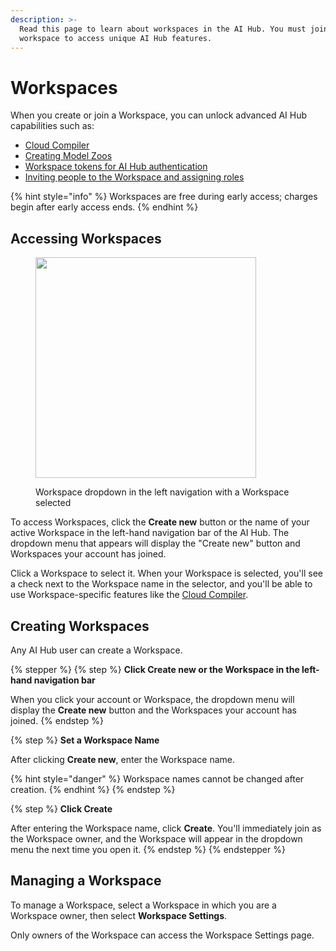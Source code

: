 ```yaml
---
description: >-
  Read this page to learn about workspaces in the AI Hub. You must join a
  workspace to access unique AI Hub features.
---
```


# Workspaces

When you create or join a Workspace, you can unlock advanced AI Hub capabilities such as:

* [Cloud Compiler](workspaces/cloud-compiler)
* [Creating Model Zoos](workspace-models#creating-a-model-zoo)
* [Workspace tokens for AI Hub authentication](workspaces/workspace-tokens)
* [Inviting people to the Workspace and assigning roles](workspaces/workspace-settings)

{% hint style="info" %}
Workspaces are free during early access; charges begin after early access ends.
{% endhint %}

## Accessing Workspaces

<figure><img src="https://951436927-files.gitbook.io/~/files/v0/b/gitbook-x-prod.appspot.com/o/spaces%2FKrw9MoaNbGYR2wt03kN0%2Fuploads%2Fgit-blob-dd0f3627c336c71d8e68e999dfccdedf6ccaa333%2Fworkspace-dropdown-in-the-left-navigation-with-a-workspace-selected.png?alt=media" alt="" width="353"><figcaption><p>Workspace dropdown in the left navigation with a Workspace selected</p></figcaption></figure>

To access Workspaces, click the **Create new** button or the name of your active Workspace in the left-hand navigation bar of the AI Hub. The dropdown menu that appears will display the "Create new" button and Workspaces your account has joined.

Click a Workspace to select it. When your Workspace is selected, you'll see a check next to the Workspace name in the selector, and you'll be able to use Workspace-specific features like the [Cloud Compiler](workspaces/cloud-compiler).

## Creating Workspaces

Any AI Hub user can create a Workspace.

{% stepper %}
{% step %}
**Click Create new or the Workspace in the left-hand navigation bar**

When you click your account or Workspace, the dropdown menu will display the **Create new** button and the Workspaces your account has joined.
{% endstep %}

{% step %}
**Set a Workspace Name**

After clicking **Create new**, enter the Workspace name.

{% hint style="danger" %}
Workspace names cannot be changed after creation.
{% endhint %}
{% endstep %}

{% step %}
**Click Create**

After entering the Workspace name, click **Create**. You'll immediately join as the Workspace owner, and the Workspace will appear in the dropdown menu the next time you open it.
{% endstep %}
{% endstepper %}

## Managing a Workspace

To manage a Workspace, select a Workspace in which you are a Workspace owner, then select **Workspace Settings**.

Only owners of the Workspace can access the Workspace Settings page.
